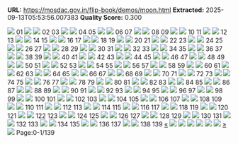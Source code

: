 # 

**URL:** https://mosdac.gov.in/flip-book/demos/moon.html
**Extracted:** 2025-09-13T05:53:56.007383
**Quality Score:** 0.300

![](https://mosdac.gov.in/flip-book/demos/Moon_English/thumb/Page4.jpg)
01
![](https://mosdac.gov.in/flip-book/demos/Moon_English/thumb/Page5.jpg) ![](https://mosdac.gov.in/flip-book/demos/Moon_English/thumb/Page6.jpg)
02 03
![](https://mosdac.gov.in/flip-book/demos/Moon_English/thumb/Page7.jpg) ![](https://mosdac.gov.in/flip-book/demos/Moon_English/thumb/Page8.jpg)
04 05
![](https://mosdac.gov.in/flip-book/demos/Moon_English/thumb/Page9.jpg) ![](https://mosdac.gov.in/flip-book/demos/Moon_English/thumb/Page10.jpg)
06 07
![](https://mosdac.gov.in/flip-book/demos/Moon_English/thumb/Page11.jpg) ![](https://mosdac.gov.in/flip-book/demos/Moon_English/thumb/Page12.jpg)
08 09
![](https://mosdac.gov.in/flip-book/demos/Moon_English/thumb/Page13.jpg) ![](https://mosdac.gov.in/flip-book/demos/Moon_English/thumb/Page14.jpg)
10 11
![](https://mosdac.gov.in/flip-book/demos/Moon_English/thumb/Page15.jpg) ![](https://mosdac.gov.in/flip-book/demos/Moon_English/thumb/Page16.jpg)
12 13
![](https://mosdac.gov.in/flip-book/demos/Moon_English/thumb/Page17.jpg) ![](https://mosdac.gov.in/flip-book/demos/Moon_English/thumb/Page18.jpg)
14 15
![](https://mosdac.gov.in/flip-book/demos/Moon_English/thumb/Page19.jpg) ![](https://mosdac.gov.in/flip-book/demos/Moon_English/thumb/Page20.jpg)
16 17
![](https://mosdac.gov.in/flip-book/demos/Moon_English/thumb/Page21.jpg) ![](https://mosdac.gov.in/flip-book/demos/Moon_English/thumb/Page22.jpg)
18 19
![](https://mosdac.gov.in/flip-book/demos/Moon_English/thumb/Page23.jpg) ![](https://mosdac.gov.in/flip-book/demos/Moon_English/thumb/Page24.jpg)
20 21
![](https://mosdac.gov.in/flip-book/demos/Moon_English/thumb/Page25.jpg) ![](https://mosdac.gov.in/flip-book/demos/Moon_English/thumb/Page26.jpg)
22 23
![](https://mosdac.gov.in/flip-book/demos/Moon_English/thumb/Page27.jpg) ![](https://mosdac.gov.in/flip-book/demos/Moon_English/thumb/Page28.jpg)
24 25
![](https://mosdac.gov.in/flip-book/demos/Moon_English/thumb/Page29.jpg) ![](https://mosdac.gov.in/flip-book/demos/Moon_English/thumb/Page30.jpg)
26 27
![](https://mosdac.gov.in/flip-book/demos/Moon_English/thumb/Page31.jpg) ![](https://mosdac.gov.in/flip-book/demos/Moon_English/thumb/Page32.jpg)
28 29
![](https://mosdac.gov.in/flip-book/demos/Moon_English/thumb/Page33.jpg) ![](https://mosdac.gov.in/flip-book/demos/Moon_English/thumb/Page34.jpg)
30 31
![](https://mosdac.gov.in/flip-book/demos/Moon_English/thumb/Page35.jpg) ![](https://mosdac.gov.in/flip-book/demos/Moon_English/thumb/Page36.jpg)
32 33
![](https://mosdac.gov.in/flip-book/demos/Moon_English/thumb/Page37.jpg) ![](https://mosdac.gov.in/flip-book/demos/Moon_English/thumb/Page38.jpg)
34 35
![](https://mosdac.gov.in/flip-book/demos/Moon_English/thumb/Page39.jpg) ![](https://mosdac.gov.in/flip-book/demos/Moon_English/thumb/Page40.jpg)
36 37
![](https://mosdac.gov.in/flip-book/demos/Moon_English/thumb/Page41.jpg) ![](https://mosdac.gov.in/flip-book/demos/Moon_English/thumb/Page42.jpg)
38 39
![](https://mosdac.gov.in/flip-book/demos/Moon_English/thumb/Page43.jpg) ![](https://mosdac.gov.in/flip-book/demos/Moon_English/thumb/Page44.jpg)
40 41
![](https://mosdac.gov.in/flip-book/demos/Moon_English/thumb/Page45.jpg) ![](https://mosdac.gov.in/flip-book/demos/Moon_English/thumb/Page46.jpg)
42 43
![](https://mosdac.gov.in/flip-book/demos/Moon_English/thumb/Page47.jpg) ![](https://mosdac.gov.in/flip-book/demos/Moon_English/thumb/Page48.jpg)
44 45
![](https://mosdac.gov.in/flip-book/demos/Moon_English/thumb/Page49.jpg) ![](https://mosdac.gov.in/flip-book/demos/Moon_English/thumb/Page50.jpg)
46 47
![](https://mosdac.gov.in/flip-book/demos/Moon_English/thumb/Page51.jpg) ![](https://mosdac.gov.in/flip-book/demos/Moon_English/thumb/Page52.jpg)
48 49
![](https://mosdac.gov.in/flip-book/demos/Moon_English/thumb/Page53.jpg) ![](https://mosdac.gov.in/flip-book/demos/Moon_English/thumb/Page54.jpg)
50 51
![](https://mosdac.gov.in/flip-book/demos/Moon_English/thumb/Page55.jpg) ![](https://mosdac.gov.in/flip-book/demos/Moon_English/thumb/Page56.jpg)
52 53
![](https://mosdac.gov.in/flip-book/demos/Moon_English/thumb/Page57.jpg) ![](https://mosdac.gov.in/flip-book/demos/Moon_English/thumb/Page58.jpg)
54 55
![](https://mosdac.gov.in/flip-book/demos/Moon_English/thumb/Page59.jpg) ![](https://mosdac.gov.in/flip-book/demos/Moon_English/thumb/Page60.jpg)
56 57
![](https://mosdac.gov.in/flip-book/demos/Moon_English/thumb/Page61.jpg) ![](https://mosdac.gov.in/flip-book/demos/Moon_English/thumb/Page62.jpg)
58 59
![](https://mosdac.gov.in/flip-book/demos/Moon_English/thumb/Page63.jpg) ![](https://mosdac.gov.in/flip-book/demos/Moon_English/thumb/Page64.jpg)
60 61
![](https://mosdac.gov.in/flip-book/demos/Moon_English/thumb/Page65.jpg) ![](https://mosdac.gov.in/flip-book/demos/Moon_English/thumb/Page66.jpg)
62 63
![](https://mosdac.gov.in/flip-book/demos/Moon_English/thumb/Page67.jpg) ![](https://mosdac.gov.in/flip-book/demos/Moon_English/thumb/Page68.jpg)
64 65
![](https://mosdac.gov.in/flip-book/demos/Moon_English/thumb/Page69.jpg) ![](https://mosdac.gov.in/flip-book/demos/Moon_English/thumb/Page70.jpg)
66 67
![](https://mosdac.gov.in/flip-book/demos/Moon_English/thumb/Page71.jpg) ![](https://mosdac.gov.in/flip-book/demos/Moon_English/thumb/Page72.jpg)
68 69
![](https://mosdac.gov.in/flip-book/demos/Moon_English/thumb/Page73.jpg) ![](https://mosdac.gov.in/flip-book/demos/Moon_English/thumb/Page74.jpg)
70 71
![](https://mosdac.gov.in/flip-book/demos/Moon_English/thumb/Page75.jpg) ![](https://mosdac.gov.in/flip-book/demos/Moon_English/thumb/Page76.jpg)
72 73
![](https://mosdac.gov.in/flip-book/demos/Moon_English/thumb/Page77.jpg) ![](https://mosdac.gov.in/flip-book/demos/Moon_English/thumb/Page78.jpg)
74 75
![](https://mosdac.gov.in/flip-book/demos/Moon_English/thumb/Page79.jpg) ![](https://mosdac.gov.in/flip-book/demos/Moon_English/thumb/Page80.jpg)
76 77
![](https://mosdac.gov.in/flip-book/demos/Moon_English/thumb/Page81.jpg) ![](https://mosdac.gov.in/flip-book/demos/Moon_English/thumb/Page82.jpg)
78 79
![](https://mosdac.gov.in/flip-book/demos/Moon_English/thumb/Page83.jpg) ![](https://mosdac.gov.in/flip-book/demos/Moon_English/thumb/Page84.jpg)
80 81
![](https://mosdac.gov.in/flip-book/demos/Moon_English/thumb/Page85.jpg) ![](https://mosdac.gov.in/flip-book/demos/Moon_English/thumb/Page86.jpg)
82 83
![](https://mosdac.gov.in/flip-book/demos/Moon_English/thumb/Page87.jpg) ![](https://mosdac.gov.in/flip-book/demos/Moon_English/thumb/Page88.jpg)
84 85
![](https://mosdac.gov.in/flip-book/demos/Moon_English/thumb/Page89.jpg) ![](https://mosdac.gov.in/flip-book/demos/Moon_English/thumb/Page90.jpg)
86 87
![](https://mosdac.gov.in/flip-book/demos/Moon_English/thumb/Page91.jpg) ![](https://mosdac.gov.in/flip-book/demos/Moon_English/thumb/Page92.jpg)
88 89
![](https://mosdac.gov.in/flip-book/demos/Moon_English/thumb/Page93.jpg) ![](https://mosdac.gov.in/flip-book/demos/Moon_English/thumb/Page94.jpg)
90 91
![](https://mosdac.gov.in/flip-book/demos/Moon_English/thumb/Page95.jpg) ![](https://mosdac.gov.in/flip-book/demos/Moon_English/thumb/Page96.jpg)
92 93
![](https://mosdac.gov.in/flip-book/demos/Moon_English/thumb/Page97.jpg) ![](https://mosdac.gov.in/flip-book/demos/Moon_English/thumb/Page98.jpg)
94 95
![](https://mosdac.gov.in/flip-book/demos/Moon_English/thumb/Page99.jpg) ![](https://mosdac.gov.in/flip-book/demos/Moon_English/thumb/Page100.jpg)
96 97
![](https://mosdac.gov.in/flip-book/demos/Moon_English/thumb/Page101.jpg) ![](https://mosdac.gov.in/flip-book/demos/Moon_English/thumb/Page102.jpg)
98 99
![](https://mosdac.gov.in/flip-book/demos/Moon_English/thumb/Page103.jpg) ![](https://mosdac.gov.in/flip-book/demos/Moon_English/thumb/Page104.jpg)
100 101
![](https://mosdac.gov.in/flip-book/demos/Moon_English/thumb/Page105.jpg) ![](https://mosdac.gov.in/flip-book/demos/Moon_English/thumb/Page106.jpg)
102 103
![](https://mosdac.gov.in/flip-book/demos/Moon_English/thumb/Page107.jpg) ![](https://mosdac.gov.in/flip-book/demos/Moon_English/thumb/Page108.jpg)
104 105
![](https://mosdac.gov.in/flip-book/demos/Moon_English/thumb/Page109.jpg) ![](https://mosdac.gov.in/flip-book/demos/Moon_English/thumb/Page110.jpg)
106 107
![](https://mosdac.gov.in/flip-book/demos/Moon_English/thumb/Page111jpg) ![](https://mosdac.gov.in/flip-book/demos/Moon_English/thumb/Page112.jpg)
108 109
![](https://mosdac.gov.in/flip-book/demos/Moon_English/thumb/Page113.jpg) ![](https://mosdac.gov.in/flip-book/demos/Moon_English/thumb/Page114.jpg)
110 111
![](https://mosdac.gov.in/flip-book/demos/Moon_English/thumb/Page115.jpg) ![](https://mosdac.gov.in/flip-book/demos/Moon_English/thumb/Page116.jpg)
112 113
![](https://mosdac.gov.in/flip-book/demos/Moon_English/thumb/Page117.jpg) ![](https://mosdac.gov.in/flip-book/demos/Moon_English/thumb/Page118.jpg)
114 115
![](https://mosdac.gov.in/flip-book/demos/Moon_English/thumb/Page119.jpg) ![](https://mosdac.gov.in/flip-book/demos/Moon_English/thumb/Page120.jpg)
116 117
![](https://mosdac.gov.in/flip-book/demos/Moon_English/thumb/Page121.jpg) ![](https://mosdac.gov.in/flip-book/demos/Moon_English/thumb/Page122.jpg)
118 119
![](https://mosdac.gov.in/flip-book/demos/Moon_English/thumb/Page123.jpg) ![](https://mosdac.gov.in/flip-book/demos/Moon_English/thumb/Page124.jpg)
120 121
![](https://mosdac.gov.in/flip-book/demos/Moon_English/thumb/Page125.jpg) ![](https://mosdac.gov.in/flip-book/demos/Moon_English/thumb/Page126.jpg)
122 123
![](https://mosdac.gov.in/flip-book/demos/Moon_English/thumb/Page127.jpg) ![](https://mosdac.gov.in/flip-book/demos/Moon_English/thumb/Page128.jpg)
124 125
![](https://mosdac.gov.in/flip-book/demos/Moon_English/thumb/Page129.jpg) ![](https://mosdac.gov.in/flip-book/demos/Moon_English/thumb/Page130.jpg)
126 127
![](https://mosdac.gov.in/flip-book/demos/Moon_English/thumb/Page131.jpg) ![](https://mosdac.gov.in/flip-book/demos/Moon_English/thumb/Page132.jpg)
128 129
![](https://mosdac.gov.in/flip-book/demos/Moon_English/thumb/Page133.jpg) ![](https://mosdac.gov.in/flip-book/demos/Moon_English/thumb/Page134.jpg)
130 131
![](https://mosdac.gov.in/flip-book/demos/Moon_English/thumb/Page135.jpg) ![](https://mosdac.gov.in/flip-book/demos/Moon_English/thumb/Page136.jpg)
132 133
![](https://mosdac.gov.in/flip-book/demos/Moon_English/thumb/Page137.jpg) ![](https://mosdac.gov.in/flip-book/demos/Moon_English/thumb/Page138.jpg)
134 135
![](https://mosdac.gov.in/flip-book/demos/Moon_English/thumb/Page139.jpg) ![](https://mosdac.gov.in/flip-book/demos/Moon_English/thumb/Page140.jpg)
136 137
![](https://mosdac.gov.in/flip-book/demos/Moon_English/thumb/Page141.jpg) ![](https://mosdac.gov.in/flip-book/demos/Moon_English/thumb/Page142.jpg)
138 139
[«](https://mosdac.gov.in/flip-book/demos/moon.html)
![](https://mosdac.gov.in/flip-book/demos/Moon_English/Page4.jpg)
![](https://mosdac.gov.in/flip-book/demos/Moon_English/Page5.jpg)
![](https://mosdac.gov.in/flip-book/demos/Moon_English/Page6.jpg)
![](https://mosdac.gov.in/flip-book/demos/Moon_English/Page7.jpg)
![](https://mosdac.gov.in/flip-book/demos/Moon_English/Page8.jpg)
![](https://mosdac.gov.in/flip-book/demos/Moon_English/Page9.jpg)
[»](https://mosdac.gov.in/flip-book/demos/moon.html)
![](https://mosdac.gov.in/flip-book/demos/ocean/icons8-microsoft-30.png)
Page:0-1/139
